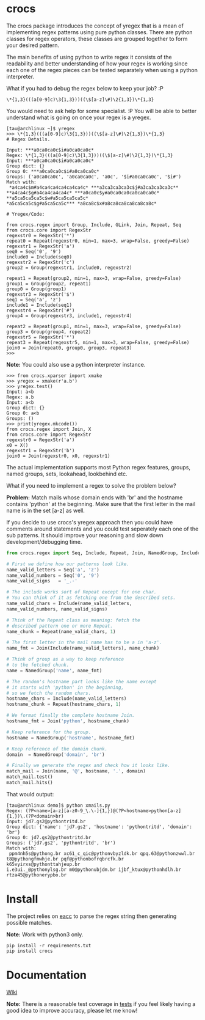 # crocs
 
The crocs package introduces the concept of yregex that is a mean of implementing regex patterns using pure
python classes. There are python classes for regex operators, these classes are grouped together to form 
your desired pattern. 

The main benefits of using python to write regex it consists of the readability and 
better understanding of how your regex is working since each one of the regex pieces can be
tested separately when using a python interpreter.

What if you had to debug the regex below to keep your job? :P

~~~
\*{1,3}(((a[0-9]c)\3{1,3}))((\$[a-z]\#)\2{1,3})\*{1,3}
~~~

You would need to ask help for some specialist. :P 
You will be able to better understand what is going on once your regex is a yregex.

~~~
[tau@archlinux ~]$ yregex
>>> \*{1,3}(((a[0-9]c)\3{1,3}))((\$[a-z]\#)\2{1,3})\*{1,3}
# Regex Details.

Input: ***a0ca0ca0c$i#a0ca0ca0c*
Regex: \*{1,3}(((a[0-9]c)\3{1,3}))((\$[a-z]\#)\2{1,3})\*{1,3}
Input: ***a0ca0ca0c$i#a0ca0ca0c*
Group dict: {}
Group 0: ***a0ca0ca0c$i#a0ca0ca0c*
Groups: ('a0ca0ca0c', 'a0ca0ca0c', 'a0c', '$i#a0ca0ca0c', '$i#')
Match with:
 *a4ca4c$m#a4ca4ca4ca4ca4ca4c* ***a3ca3ca3ca3c$j#a3ca3ca3ca3c** 
**a4ca4c$g#a4ca4ca4ca4c* ***a0ca0c$y#a0ca0ca0ca0ca0ca0c* **a5ca5ca5ca5c$w#a5ca5ca5ca5c* 
*a5ca5ca5c$g#a5ca5ca5c*** *a8ca8c$x#a8ca8ca8ca8ca8ca8c*

# Yregex/Code:

from crocs.regex import Group, Include, GLink, Join, Repeat, Seq
from crocs.core import RegexStr
regexstr0 = RegexStr('*')
repeat0 = Repeat(regexstr0, min=1, max=3, wrap=False, greedy=False)
regexstr1 = RegexStr('a')
seq0 = Seq('0', '9')
include0 = Include(seq0)
regexstr2 = RegexStr('c')
group2 = Group(regexstr1, include0, regexstr2)

repeat1 = Repeat(group2, min=1, max=3, wrap=False, greedy=False)
group1 = Group(group2, repeat1)
group0 = Group(group1)
regexstr3 = RegexStr('$')
seq1 = Seq('a', 'z')
include1 = Include(seq1)
regexstr4 = RegexStr('#')
group4 = Group(regexstr3, include1, regexstr4)

repeat2 = Repeat(group1, min=1, max=3, wrap=False, greedy=False)
group3 = Group(group4, repeat2)
regexstr5 = RegexStr('*')
repeat3 = Repeat(regexstr5, min=1, max=3, wrap=False, greedy=False)
join0 = Join(repeat0, group0, group3, repeat3)
>>> 

~~~

**Note:** You could also use a python interpreter instance.

~~~
>>> from crocs.xparser import xmake
>>> yregex = xmake(r'a.b')
>>> yregex.test()
Input: a<b
Regex: a.b
Input: a<b
Group dict: {}
Group 0: a<b
Groups: ()
>>> print(yregex.mkcode())
from crocs.regex import Join, X
from crocs.core import RegexStr
regexstr0 = RegexStr('a')
x0 = X()
regexstr1 = RegexStr('b')
join0 = Join(regexstr0, x0, regexstr1)
~~~

The actual implementation supports most Python regex features, groups, named groups,
sets, lookahead, lookbehind etc.

What if you need to implement a regex to solve the problem below?

**Problem:** Match mails whose domain ends with 'br'  and the hostname 
contains 'python' at the beginning. Make sure that the first 
letter in the mail name is in the set [a-z] as well.

If you decide to use crocs's yregex approach then you could have comments around 
statements and you could test seperately each one of the sub patterns. It should improve
your reasoning and slow down development/debugging time.

~~~python
from crocs.regex import Seq, Include, Repeat, Join, NamedGroup, Include

# First we define how our patterns look like.
name_valid_letters = Seq('a', 'z')
name_valid_numbers = Seq('0', '9')
name_valid_signs   = '_.-'

# The include works sort of Repeat except for one char. 
# You can think of it as fetching one from the described sets.
name_valid_chars = Include(name_valid_letters, 
name_valid_numbers, name_valid_signs)

# Think of the Repeat class as meaning: fetch the
# described pattern one or more Repeat.
name_chunk = Repeat(name_valid_chars, 1)

# The first letter in the mail name has to be a in 'a-z'.
name_fmt = Join(Include(name_valid_letters), name_chunk)

# Think of group as a way to keep reference
# to the fetched chunk.
name = NamedGroup('name', name_fmt)

# The random's hostname part looks like the name except
# it starts with 'python' in the beginning, 
# so we fetch the random chars.
hostname_chars = Include(name_valid_letters)
hostname_chunk = Repeat(hostname_chars, 1)

# We format finally the complete hostname Join.
hostname_fmt = Join('python', hostname_chunk)

# Keep reference for the group.
hostname = NamedGroup('hostname', hostname_fmt)

# Keep reference of the domain chunk.
domain  = NamedGroup('domain', 'br')

# Finally we generate the regex and check how it looks like.
match_mail = Join(name, '@', hostname, '.', domain)
match_mail.test()
match_mail.hits()

~~~

That would output:

~~~
[tau@archlinux demo]$ python xmails.py 
Regex: (?P<name>[a-z][a-z0-9_\.\-]{1,})@(?P<hostname>python[a-z]{1,})\.(?P<domain>br)
Input: jd7.gs2@pythontritd.br
Group dict: {'name': 'jd7.gs2', 'hostname': 'pythontritd', 'domain': 'br'}
Group 0: jd7.gs2@pythontritd.br
Groups: ('jd7.gs2', 'pythontritd', 'br')
Match with:
 ppm4nh5s@pythong.br xc61_c_qic@pythonvbyzldk.br qpq.63@pythonzwwl.br 
t8@pythongfmwhje.br pqf@pythonbofrqbrcfk.br k65vyirxs@pythonttahjeup.br 
i.e3ui._@pythonylsg.br m0@pythonubjdm.br ijbf_ktux@pythonhdlh.br rtza45@pythonerypbo.br
~~~

# Install

The project relies on [eacc](https://github.com/iogf/eacc) to parse the regex string then
generating possible matches. 

**Note:** Work with python3 only.

~~~
pip install -r requirements.txt 
pip install crocs
~~~

Documentation
=============

[Wiki](https://github.com/iogf/crocs/wiki)

**Note:** There is a reasonable test coverage in [tests](tests.py) if you feel
likely having a good idea to improve accuracy, please let me know!

